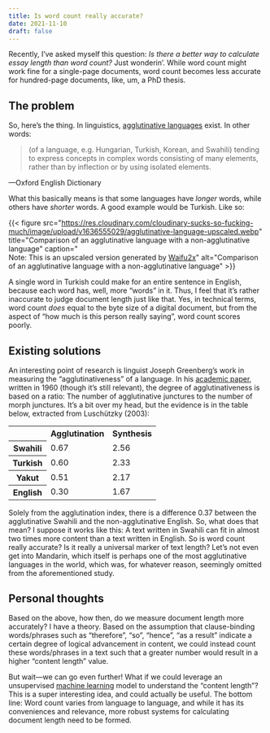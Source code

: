 ```yaml
---
title: Is word count really accurate?
date: 2021-11-10
draft: false
---
```


Recently, I’ve asked myself this question: _Is there a better way to calculate essay length than word count?_ Just wonderin’. While word count might work fine for a single-page documents, word count becomes less accurate for hundred-page documents, like, um, a PhD thesis.

## The problem

So, here’s the thing. In linguistics, [agglutinative languages](https://en.wikipedia.org/wiki/Agglutinative_language) exist. In other words:

<blockquote>(of a language, e.g. Hungarian, Turkish, Korean, and Swahili) tending to express concepts in complex words consisting of many elements, rather than by inflection or by using isolated elements.
</blockquote>

<figcaption>—Oxford English Dictionary</figcaption>

What this basically means is that some languages have _longer_ words, while others have _shorter_ words. A good example would be Turkish. Like so:

{{< figure src="https://res.cloudinary.com/cloudinary-sucks-so-fucking-much/image/upload/v1636555029/agglutinative-language-upscaled.webp" title="Comparison of an agglutinative language with a non-agglutinative language" caption="<br>Note: This is an upscaled version generated by [Waifu2x](../waifu2)" alt="Comparison of an agglutinative language with a non-agglutinative language" >}}

A single word in Turkish could make for an entire sentence in English, because each word has, well, more “words” in it. Thus, I feel that it’s rather inaccurate to judge document length just like that. Yes, in technical terms, word count _does_ equal to the byte size of a digital document, but from the aspect of “how much is this person really saying”, word count scores poorly.

## Existing solutions

An interesting point of research is linguist Joseph Greenberg’s work in measuring the “agglutinativeness” of a language. In his [academic paper](https://www.jstor.org/stable/1264155?read-now=1&refreqid=excelsior%3A5f06e207ebd245aaf83c24e72c55976c), written in 1960 (though it’s still relevant), the degree of agglutinativeness is based on a ratio: The number of agglutinative junctures to the number of morph junctures. It’s a bit over my head, but the evidence is in the table below, extracted from Luschützky (2003):

<table>

<tbody>

<tr>

<td></td>

<th>Agglutination</th>

<th>Synthesis</th>

</tr>

<tr>

<th>Swahili</th>

<td>0.67</td>

<td>2.56</td>

</tr>

<tr>

<th>Turkish</th>

<td>0.60</td>

<td>2.33</td>

</tr>

<tr>

<th>Yakut</th>

<td>0.51</td>

<td>2.17</td>

</tr>

<tr>

<th>English</th>

<td>0.30</td>

<td>1.67</td>

</tr>

</tbody>

</table>

Solely from the agglutination index, there is a difference 0.37 between the agglutinative Swahili and the non-agglutinative English. So, what does that mean? I suppose it works like this: A text written in Swahili can fit in almost two times more content than a text written in English. So is word count really accurate? Is it really a universal marker of text length? Let’s not even get into Mandarin, which itself is perhaps one of the most agglutinative languages in the world, which was, for whatever reason, seemingly omitted from the aforementioned study.

## Personal thoughts

Based on the above, how then, do we measure document length more accurately? I have a theory. Based on the assumption that clause-binding words/phrases such as “therefore”, “so”, “hence”, “as a result” indicate a certain degree of logical advancement in content, we could instead count these words/phrases in a text such that a greater number would result in a higher “content length” value.

But wait—we can go even further! What if we could leverage an unsupervised [machine learning](https://en.wikipedia.org/wiki/Machine_learning) model to understand the “content length”? This is a super interesting idea, and could actually be useful. The bottom line: Word count varies from language to language, and while it has its conveniences and relevance, more robust systems for calculating document length need to be formed. 